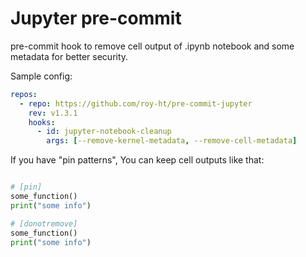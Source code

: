 # Jupyter pre-commit

pre-commit hook to remove cell output of .ipynb notebook and some metadata for better security.

Sample config:

```yaml
repos:
  - repo: https://github.com/roy-ht/pre-commit-jupyter
    rev: v1.3.1
    hooks:
      - id: jupyter-notebook-cleanup
        args: [--remove-kernel-metadata, --remove-cell-metadata]
```

If you have "pin patterns", You can keep cell outputs like that:

```python

# [pin]
some_function()
print("some info")
```

```python
# [donotremove]
some_function()
print("some info")
```
